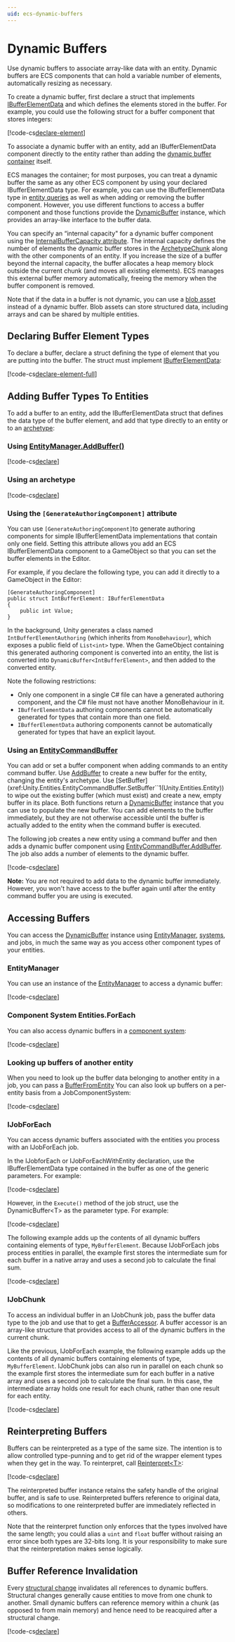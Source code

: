 ```yaml
---
uid: ecs-dynamic-buffers
---
```


# Dynamic Buffers

Use dynamic buffers to associate array-like data with an entity. Dynamic buffers are ECS components that can hold a variable number of elements, automatically resizing as necessary. 

To create a dynamic buffer, first declare a struct that implements [IBufferElementData](xref:Unity.Entities.IBufferElementData) and which defines the elements stored in the buffer. For example, you could use the following struct for a buffer component that stores integers:

[!code-cs[declare-element](../package/DocCodeSamples.Tests/DynamicBufferExamples.cs#declare-element)]

To associate a dynamic buffer with an entity, add an IBufferElementData component directly to the entity rather than adding the [dynamic buffer container](xref:Unity.Entities.DynamicBuffer`1) itself. 

ECS manages the container; for most purposes, you can treat a dynamic buffer the same as any other ECS component by using your declared IBufferElementData type. For example, you can use the IBufferElementData type in [entity queries](xref:Unity.Entities.EntityQuery) as well as when adding or removing the buffer component. However, you use different functions to access a buffer component and those functions provide the [DynamicBuffer](xref:Unity.Entities.DynamicBuffer`1) instance, which provides an array-like interface to the buffer data.

You can specify an “internal capacity" for a dynamic buffer component using the [InternalBufferCapacity attribute](xref:Unity.Entities.InternalBufferCapacityAttribute). The internal capacity defines the number of elements the dynamic buffer stores in the [ArchetypeChunk](xref:Unity.Entities.ArchetypeChunk) along with the other components of an entity. If you increase the size of a buffer beyond the internal capacity, the buffer allocates a heap memory block outside the current chunk (and moves all existing elements). ECS manages this external buffer memory automatically, freeing the memory when the buffer component is removed. 

Note that if the data in a buffer is not dynamic, you can use a [blob asset](xref:Unity.Entities.BlobBuilder) instead of a dynamic buffer. Blob assets can store structured data, including arrays and can be shared by multiple entities.
 
## Declaring Buffer Element Types

To declare a buffer, declare a struct defining the type of element that you are
putting into the buffer. The struct must implement [IBufferElementData](xref:Unity.Entities.IBufferElementData):

[!code-cs[declare-element-full](../package/DocCodeSamples.Tests/DynamicBufferExamples.cs#declare-element-full)]


## Adding Buffer Types To Entities

To add a buffer to an entity, add the IBufferElementData struct that defines the data type of the buffer element, and add that type directly to an entity or to an [archetype](xref:Unity.Entities.EntityArchetype):

### Using [EntityManager.AddBuffer()](xref:Unity.Enities.EntityManager.AddBuffer`1(Unity.Entities.Entity))

[!code-cs[declare](../package/DocCodeSamples.Tests/DynamicBufferExamples.cs#add-with-manager)]

### Using an archetype

[!code-cs[declare](../package/DocCodeSamples.Tests/DynamicBufferExamples.cs#add-with-archetype)]

### Using the `[GenerateAuthoringComponent]` attribute

You can use `[GenerateAuthoringComponent]`to generate authoring components for simple IBufferElementData implementations that contain only one field. Setting this attribute allows you add an ECS IBufferElementData component to a GameObject so that you can set the buffer elements in the Editor.  

For example, if you declare the following type, you can add it directly to a GameObject in the Editor:

```
[GenerateAuthoringComponent]
public struct IntBufferElement: IBufferElementData
{
    public int Value;
}
```

In the background, Unity generates a class named `IntBufferElementAuthoring` (which inherits from `MonoBehaviour`), which exposes a public field of `List<int>` type. When the GameObject containing this generated authoring component is converted into an entity, the list is converted into `DynamicBuffer<IntBufferElement>`, and then added to the converted entity.

Note the following restrictions:
- Only one component in a single C# file can have a generated authoring component, and the C# file must not have another MonoBehaviour in it.
- `IBufferElementData` authoring components cannot be automatically generated for types that contain more than one field.
- `IBufferElementData` authoring components cannot be automatically generated for types that have an explicit layout.

### Using an [EntityCommandBuffer](xref:Unity.Entities.EntityCommandBuffer)

You can add or set a buffer component when adding commands to an entity command buffer. Use [AddBuffer](xref:Unity.Entities.EntityCommandBuffer.AddBuffer``1(Unity.Entities.Entity)) to create a new buffer for the entity, changing the entity's archetype. Use [SetBuffer](xref:Unity.Entities.EntityCommandBuffer.SetBuffer``1(Unity.Entities.Entity)) to wipe out the existing buffer (which must exist) and create a new, empty buffer in its place. Both functions return a [DynamicBuffer](xref:Unity.Entities.DynamicBuffer`1) instance that you can use to populate the new buffer. You can add elements to the buffer immediately, but they are not otherwise accessible until the buffer is actually added to the entity when the command buffer is executed.

The following job creates a new entity using a command buffer and then adds a dynamic buffer component using [EntityCommandBuffer.AddBuffer](xref:Unity.Entities.EntityCommandBuffer.AddBuffer``1(Unity.Entities.Entity)). The job also adds a number of elements to the dynamic buffer. 

[!code-cs[declare](../package/DocCodeSamples.Tests/DynamicBufferExamples.cs#add-in-job)]

**Note:** You are not required to add data to the dynamic buffer immediately. However, you won't have access to the buffer again until after the entity command buffer you are using is executed.

## Accessing Buffers

You can access the [DynamicBuffer](xref:Unity.Entities.DynamicBuffer`1) instance using [EntityManager](xref:Unity.Entities.EntityManager), [systems](ecs_systems.md), and jobs, in much the same way as you access other component types of your entities. 

### EntityManager

You can use an instance of the [EntityManager](xref:Unity.Entities.EntityManager) to access a dynamic buffer:

[!code-cs[declare](../package/DocCodeSamples.Tests/DynamicBufferExamples.cs#access-manager)]

### Component System Entities.ForEach

You can also access dynamic buffers in a [component system](xref:Unity.Entities.ComponentSystem):

[!code-cs[declare](../package/DocCodeSamples.Tests/DynamicBufferExamples.cs#access-buffer-system)]

### Looking up buffers of another entity

When you need to look up the buffer data belonging to another entity in a job, you can pass a [BufferFromEntity](xref:Unity.Entities.BufferFromEntity`1) 
You can also look up buffers on a per-entity basis from a JobComponentSystem:

[!code-cs[declare](../package/DocCodeSamples.Tests/DynamicBufferExamples.cs#lookup-snippet)]

### IJobForEach

You can access dynamic buffers associated with the entities you process with an IJobForEach job. 

In the IJobforEach or IJobForEachWithEntity declaration, use the IBufferElementData type contained in the buffer as one of the generic parameters. For example:

[!code-cs[declare](../package/DocCodeSamples.Tests/DynamicBufferExamples.cs#declare-ijfe-with-buffer)]

However, in the `Execute()` method of the job struct, use the DynamicBuffer&lt;T&gt; as the parameter type. For example:

[!code-cs[declare](../package/DocCodeSamples.Tests/DynamicBufferExamples.cs#declare-ijfe-execute-method)]
 
 The following example adds up the contents of all dynamic buffers containing elements of type, `MyBufferElement`. Because IJobForEach jobs process entities in parallel, the example first stores the intermediate sum for each buffer in a native array and uses a second job to calculate the final sum.
 
[!code-cs[declare](../package/DocCodeSamples.Tests/DynamicBufferExamples.cs#access-ijfe)]

### IJobChunk

To access an individual buffer in an IJobChunk job, pass the buffer data type to the job and use that to get a [BufferAccessor](xref:Unity.Entities.BufferAccessor`1). A buffer accessor is an array-like structure that provides access to all of the dynamic buffers in the current chunk. 

 Like the previous, IJobForEach example, the following example adds up the contents of all dynamic buffers containing elements of type, `MyBufferElement`. IJobChunk jobs can also run in parallel on each chunk so the example first stores the intermediate sum for each buffer in a native array and uses a second job to calculate the final sum. In this case, the intermediate array holds one result for each chunk, rather than one result for each entity.

[!code-cs[declare](../package/DocCodeSamples.Tests/DynamicBufferExamples.cs#access-chunk-job)]

## Reinterpreting Buffers

Buffers can be reinterpreted as a type of the same size. The intention is to
allow controlled type-punning and to get rid of the wrapper element types when
they get in the way. To reinterpret, call [Reinterpret&lt;T&gt;](xref:Unity.Entities.DynamicBuffer`1.Reinterpret*):

[!code-cs[declare](../package/DocCodeSamples.Tests/DynamicBufferExamples.cs#reinterpret-snippet)]

The reinterpreted buffer instance retains the safety handle of the original
buffer, and is safe to use. Reinterpreted buffers reference to original data, so
modifications to one reinterpreted buffer are immediately reflected in
others.

Note that the reinterpret function only enforces that the types involved have the same length; you could alias a `uint` and `float` buffer without raising an error since both types are 32-bits long. It is your responsibility to make sure that the reinterpretation makes sense logically.

## Buffer Reference Invalidation
Every [structural change](sync_points.md#structural-changes) invalidates all references to dynamic buffers. Structural changes generally cause entities to move from one chunk to another. Small dynamic buffers can reference memory within a chunk (as opposed to from main memory) and hence need to be reacquired after a structural change.

[!code-cs[declare](../package/DocCodeSamples.Tests/DynamicBufferExamples.cs#invalidation)]